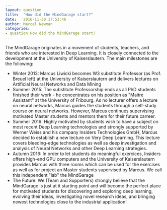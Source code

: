 ```yaml
---
layout: question
title:  "How did the MindGarage start?"
date:   2016-11-30 17:53:46
author: Marcel Newman
categories:
- question How did the MindGarage start?
---
```


The MindGarage originates in a movement of students, teachers, and friends who are interested in Deep Learning. It is closely connected to the development at the University of Kaiserslautern. The main milestones are the following:
* Winter 2013: Marcus Liwicki becomes W3 substitute Professor (as Prof. Breuel left) at the University of Kaiserslautern and delivers lectures on Artificial Neural Networks and Data Mining
* Summer 2015: The substitute Professorship ends as all PhD students finished their work - he concentrates on his position as "Maitre Assistant" at the University of Fribourg. As no lecturer offers a lecture on neural networks, Marcus guides the students through a self-study course on neural networks. However, Marcus continues supervising motivated Master students and mentors them for their future carreer.
* Summer 2016: Highly motivated by students wish to have a subject on most recent Deep Learning technologies and strongly supported by Werner Weiss and his company Insiders Technologies GmbH, Marcus decided to establish a new lecture on Very Deep Learning. This lecture covers bleeding-edge technologies as well as deep investigation and analysis of Neural Networks and other Deep Learning strategies.
* Autumn 2016: In order to let students do meaningful exercices, Insiders offers high-end GPU computers and the University of Kaiserslautern provides Marcus with three rooms which can be used for the exercises as well as for project an Master students supervised by Marcus. We call this independent "lab" the MindGarage
* The Future: We (Team and Supporters) strongly believe that the MindGarage is just at it starting point and will become the perfect place for motivated students for discovering and exploring deep learning, evolving their ideas, investigating novel research ideas, and bringing newest technologies close to the industrial application!

